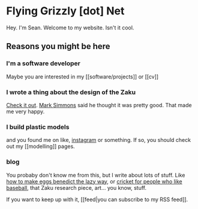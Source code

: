 # Flying Grizzly [dot] Net

Hey. I'm Sean. Welcome to my website. Isn't it cool.

## Reasons you might be here

### I'm a software developer

Maybe you are interested in my [[software/projects]] or [[cv]]

### I wrote a thing about the design of the Zaku

[Check it out](https://www.flyinggrizzly.net/2019/04/zaku-design-origins/). [Mark
Simmons](http://ultimatemark.com/gundam/) said he thought it was pretty good. That made me very happy.

### I build plastic models

and you found me on like, [instagram](https://instagram.com/flying_grizzly_plamo) or something. If so, you should check
out my [[modelling]] pages.

### blog

You probaby don't know me from this, but I write about lots of stuff. Like [how to make eggs benedict the lazy
way](https://www.flyinggrizzly.net/2017/01/06/eggs-half-a-dict/), or [cricket for people who like
baseball](https://www.flyinggrizzly.net/2017/07/28/cricket-casual-baseball-fan/), that Zaku research piece, art... you
know, stuff.

If you want to keep up with it, [[feed|you can subscribe to my RSS feed]].
